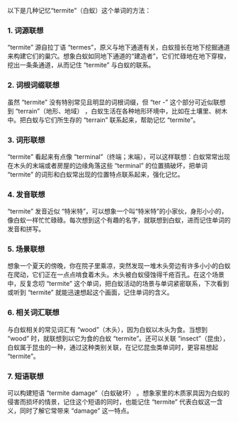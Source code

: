 以下是几种记忆“termite”（白蚁）这个单词的方法：

### 1. 词源联想
 “termite” 源自拉丁语 “termes”，原义与地下通道有关，白蚁擅长在地下挖掘通道来构建它们的巢穴。想象白蚁如同地下通道的“建造者”，它们忙碌地在地下穿梭，挖出一条条通道，从而记住 “termite” 与白蚁的联系。 

### 2. 词根词缀联想 
虽然 “termite” 没有特别常见且明显的词根词缀，但 “ter -” 这个部分可近似联想到 “terrain”（地形、地域） ，白蚁生活在各种地形环境中，比如在土壤里、树木中。把白蚁与它们所生存的 “terrain” 联系起来，帮助记忆 “termite”。

### 3. 词形联想
 “termite” 看起来有点像 “terminal”（终端；末端），可以这样联想：白蚁常常出现在木头的末端或者房屋的边缘角落这些 “terminal” 的位置搞破坏，把单词 “termite” 的词形和白蚁常出现的位置特点联系起来，强化记忆。

### 4. 发音联想 
 “termite” 发音近似 “特米特”，可以想象一个叫“特米特”的小家伙，身形小小的，像白蚁一样忙忙碌碌。每次想到这个有趣的名字，就联想到白蚁，进而记住单词的发音和拼写。 

### 5. 场景联想 
想象一个夏天的傍晚，你在院子里乘凉，突然发现一堆木头旁边有许多小小的白蚁在爬动，它们正在一点点啃食着木头。木头被白蚁侵蚀得千疮百孔。在这个场景中，反复念叨 “termite” 这个单词，把白蚁活动的场景与单词紧密联系，下次看到或听到 “termite” 就能迅速想起这个画面，记住单词的含义。 

### 6. 相关词汇联想 
与白蚁相关的常见词汇有 “wood”（木头），因为白蚁以木头为食。当想到 “wood” 时，就联想到以它为食的白蚁 “termite”。还可以关联 “insect”（昆虫），白蚁属于昆虫的一种，通过这种类别关联，在记忆昆虫类单词时，更容易想起 “termite”。 

### 7. 短语联想 
可以构建短语 “termite damage”（白蚁破坏） 。想象家里的木质家具因为白蚁的侵害而损坏的情景，记住这个短语的同时，也能记住 “termite” 代表白蚁这一含义，同时了解它常带来 “damage” 这一特点。 